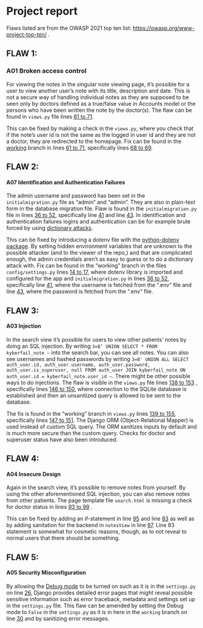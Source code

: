 # Project report

Flaws listed are from the OWASP 2021 top ten list: https://owasp.org/www-project-top-ten/ . 

## FLAW 1:
### A01 Broken access control 

For viewing the notes in the singular note viewing page, it’s possible for a user to view another user’s note with its title, description and date. This is not a secure way of handling individual notes as they are supposed to be seen only by doctors defined as a true/false value in Accounts model or the persons who have been written the note by the doctor(s). The flaw can be found in `views.py` file lines [61 to 71](https://github.com/NuiS4ncE/kyberfailapp/blob/main/src/kyberfail/views.py#L61-L69).

This can be fixed by making a check in the `views.py`, where you check that if the note’s user id is not the same as the logged in user id and they are not a doctor, they are redirected to the homepage. Fix can be found in the [working](https://github.com/NuiS4ncE/kyberfailapp/tree/working) branch in lines [61 to 71](https://github.com/NuiS4ncE/kyberfailapp/blob/working/src/kyberfail/views.py#L61-L71), specifically lines [68 to 69](https://github.com/NuiS4ncE/kyberfailapp/blob/working/src/kyberfail/views.py#L68-L69).

## FLAW 2:
#### A07 Identification and Authentication Failures

The admin username and password has been set in the `initialmigration.py` file as “admin” and “admin”. They are also in plain-text form in the database migration file. Flaw is found in the `initialmigration.py` file in lines [36 to 52](https://github.com/NuiS4ncE/kyberfailapp/blob/main/src/kyberfail/migrations/initialmigration.py#L36-L52), specifically line [41](https://github.com/NuiS4ncE/kyberfailapp/blob/main/src/kyberfail/migrations/initialmigration.py#L41) and line [43](https://github.com/NuiS4ncE/kyberfailapp/blob/main/src/kyberfail/migrations/initialmigration.py#L43). In identification and authentication failures logins and authentication can be for example brute forced by using [dictionary attacks](https://www.techtarget.com/searchsecurity/definition/dictionary-attack).

This can be fixed by introducing a dotenv file with the [python-dotenv package](https://pypi.org/project/python-dotenv/). By setting hidden environment variables that are unknown to the possible attacker (and to the viewer of the repo,) and that are complicated enough, the admin credentials aren’t as easy to guess or to do a dictionary attack with. Fix can be found in the “working” branch in the files `config/settings.py` lines [14 to 17](https://github.com/NuiS4ncE/kyberfailapp/blob/working/src/config/settings.py#L14-L17), where dotenv library is imported and configured for the app and `initialmigration.py` in lines [36 to 52](https://github.com/NuiS4ncE/kyberfailapp/blob/working/src/kyberfail/migrations/initialmigration.py#L36-L52), specifically line [41](https://github.com/NuiS4ncE/kyberfailapp/blob/working/src/kyberfail/migrations/initialmigration.py#L41), where the username is fetched from the “.env” file and line [43](https://github.com/NuiS4ncE/kyberfailapp/blob/working/src/kyberfail/migrations/initialmigration.py#L43 ), where the password is fetched from the “.env” file.

## FLAW 3:
#### A03 Injection 

In the search view it’s possible for users to view other patients’ notes by doing an SQL injection. By writing `3=8’ UNION SELECT * FROM kyberfail_note –` into the search bar, you can see all notes. You can also see usernames and hashed passwords by writing `3=8' UNION ALL SELECT auth_user.id, auth_user.username, auth_user.password, auth_user.is_superuser, null FROM auth_user JOIN kyberfail_note ON auth_user.id = kyberfail_note.user_id –`. There might be other possible ways to do injections. The flaw is visible in the `views.py` file lines [138 to 153](https://github.com/NuiS4ncE/kyberfailapp/blob/main/src/kyberfail/views.py#L138-L153) , specifically lines [146 to 150](https://github.com/NuiS4ncE/kyberfailapp/blob/main/src/kyberfail/views.py#L146-L150), where connection to the SQLite database is established and then an unsanitized query is allowed to be sent to the database. 

The fix is found in the “working” branch in `views.py` lines [139 to 155](https://github.com/NuiS4ncE/kyberfailapp/blob/working/src/kyberfail/views.py#L139-L155), specifically lines [147 to 151](https://github.com/NuiS4ncE/kyberfailapp/blob/working/src/kyberfail/views.py#L147-L151). The Django ORM (Object-Relational Mapper) is used instead of custom SQL query. The ORM sanitizes inputs by default and is much more secure than the custom query. Checks for doctor and superuser status have also been introduced. 

## FLAW 4:
#### A04 Insecure Design

Again in the search view, it’s possible to remove notes from yourself. By using the other aforementioned SQL injection, you can also remove notes from other patients. The page template file `search.html` is missing a check for doctor status in lines [93 to 99](https://github.com/NuiS4ncE/kyberfailapp/blob/main/src/kyberfail/templates/pages/search.html#L93-L99) . 

This can be fixed by adding an if-statement in line [95](https://github.com/NuiS4ncE/kyberfailapp/blob/working/src/kyberfail/templates/pages/search.html#L95) and line [83](https://github.com/NuiS4ncE/kyberfailapp/blob/working/src/kyberfail/templates/pages/search.html#L83) as well as by adding sanitation for the backend in `notesView` in line [97](https://github.com/NuiS4ncE/kyberfailapp/blob/working/src/kyberfail/views.py#L97). Line 83 statement is somewhat for cosmetic reasons, though, as to not reveal to normal users that there should be something. 

## FLAW 5:
#### A05 Security Misconfiguration

By allowing the [Debug mode](https://docs.djangoproject.com/en/5.0/ref/settings/#std-setting-DEBUG) to be turned on such as it is in the `settings.py` on line [26](https://github.com/NuiS4ncE/kyberfailapp/blob/main/src/config/settings.py#L26), Django provides detailed error pages that might reveal possible sensitive information such as error traceback, metadata and settings set up in the `settings.py` file. This flaw can be amended by setting the Debug mode to `False` in the `settings.py` as it is in here in the `working` branch on line [30](https://github.com/NuiS4ncE/kyberfailapp/blob/working/src/config/settings.py#L30) and by sanitizing error messages.


